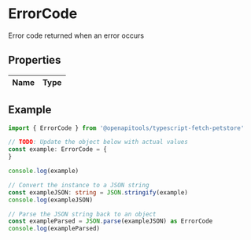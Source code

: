
# ErrorCode

Error code returned when an error occurs

## Properties

Name | Type
------------ | -------------

## Example

```typescript
import { ErrorCode } from '@openapitools/typescript-fetch-petstore'

// TODO: Update the object below with actual values
const example: ErrorCode = {
}

console.log(example)

// Convert the instance to a JSON string
const exampleJSON: string = JSON.stringify(example)
console.log(exampleJSON)

// Parse the JSON string back to an object
const exampleParsed = JSON.parse(exampleJSON) as ErrorCode
console.log(exampleParsed)
```


